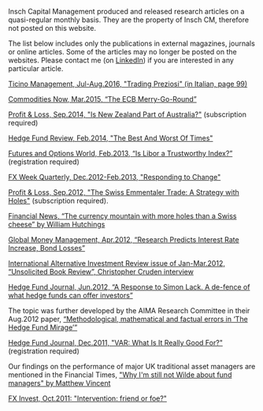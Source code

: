 Insch Capital Management produced and released research articles on a quasi-regular monthly basis. They are the property of Insch CM, therefore not posted on this website. 

The list below includes only the publications in external magazines, journals or online articles. Some of the articles may no longer be posted on the websites. Please contact me (on [LinkedIn](https://www.linkedin.com/in/purnuragiacaischneider/)) if you are interested in any particular article. 


[Ticino Management, Jul-Aug.2016, "Trading Preziosi" (in Italian, page 99)](https://en.calameo.com/read/004279913462fa036e5a3)

[Commodities Now, Mar.2015, “The ECB Merry-Go-Round”](http://www.commodities-now.com/reports/portfolio-management/18511-the-ecb-merry-go-round.html)


[Profit & Loss, Sep.2014, "Is New Zealand Part of Australia?"](http://magazine.profit-loss.com/september-2014/index.html) 
(subscription required)


[Hedge Fund Review, Feb.2014, "The Best And Worst Of Times"](http://www.risk.net/hedge-funds-review/opinion/2334311/insch-the-more-equity-markets-fall-the-better)


[Futures and Options World, Feb.2013, “Is Libor a Trustworthy Index?”](http://www.fow.com/3103310/Purnur-and-Cruden-Is-Libor-a-trustworthy-index.html) 
(registration required)

[FX Week Quarterly, Dec.2012-Feb.2013, "Responding to Change"](http://www.fxweek.com/digital_assets/6091/FXI_Q4_2012_Web.pdf)

[Profit & Loss, Sep.2012, "The Swiss Emmentaler Trade: A Strategy with Holes"](http://www.profit-loss.com/)
(subscription required).

[Financial News, “The currency mountain with more holes than a Swiss cheese” by William Hutchings](http://www.efinancialnews.com/story/2012-09-24/the-currency-mountain-with-more-holes-than-a-swiss-cheese)

[Global Money Management, Apr.2012, “Research Predicts Interest Rate Increase, Bond Losses”](link?)

[International Alternative Investment Review issue of Jan-Mar.2012, “Unsolicited Book Review”, Christopher Cruden interview](link?) 

[Hedge Fund Journal, Jun.2012, “A Response to Simon Lack. A de-fence of what hedge funds can offer investors”](http://www.thehedgefundjournal.com/node/7484)

The topic was further developed by the AIMA Research Committee in their Aug.2012 paper, [“Methodological, mathematical and factual errors in ‘The Hedge Fund Mirage’”](https://twentythirdfloor.co.za/blog_files/wp-content/uploads/2012/07/aima_research_committee_paper_-_methodological_mathematical_and_factual_errors_in_the_hedge_fund_mirage_-_august_2012.pdf)

[Hedge Fund Journal, Dec.2011, "VAR: What Is It Really Good For?"](http://www.thehedgefundjournal.com/magazine/201112/commentary/insch-quantrend.php) 
(registration required)

Our findings on the performance of major UK traditional asset managers are mentioned in the Financial Times, ["Why I'm still not Wilde about fund managers" by Matthew Vincent](http://www.ft.com/intl/cms/s/2/2fd9a264-b9fe-11e0-b7a9-00144feabdc0.html#axzz1TrNuSUbh)

[FX Invest, Oct.2011: "Intervention: friend or foe?"](http://www.fxweek.com/digital_assets/3493/FXInvest_October_2011.pdf)

